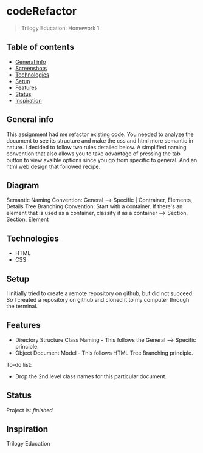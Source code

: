 # codeRefactor
> Trilogy Education: Homework 1

## Table of contents
* [General info](#general-info)
* [Screenshots](#screenshots)
* [Technologies](#technologies)
* [Setup](#setup)
* [Features](#features)
* [Status](#status)
* [Inspiration](#inspiration)

## General info
This assignment had me refactor existing code. You needed to analyze the document to see its structure and make the css and html more semantic in nature. I decided to follow two rules detailed below. A simplified naming convention that also allows you to take advantage of pressing the tab button to view avaible options since you go from specific to general. And an html web design that followed recipe. 

## Diagram
Semantic Naming Convention: General --> Specific | Contrainer, Elements, Details
Tree Branching Convention: Start with a container. If there's an element that is used as a container, classify it as a container --> Section, Section, Element 

## Technologies
* HTML
* CSS

## Setup
I initially tried to create a remote repository on github, but did not succeed. So I created a repository on github and cloned it to my computer through the terminal. 

## Features
* Directory Structure Class Naming - This follows the General --> Specific principle. 
* Object Document Model - This follows HTML Tree Branching principle. 

To-do list:
* Drop the 2nd level class names for this particular document. 

## Status
Project is:  _finished_

## Inspiration
Trilogy Education

